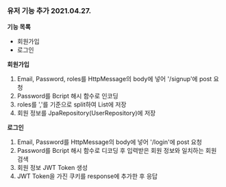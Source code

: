 ### 유저 기능 추가 2021.04.27.
**기능 목록**
- 회원가입
- 로그인

**회원가입**
1. Email, Password, roles를 HttpMessage의 body에 넣어 '/signup'에 post 요청
2. Password를 Bcript 해시 함수로 인코딩
3. roles를 ','를 기준으로 split하여 List에 저장
4. 회원 정보를 JpaRepository(UserRepository)에 저장

**로그인**
1. Email, Password를 HttpMessage의 body에 넣어 '/login'에 post 요청
2. Password를 Bcript 해시 함수로 디코딩 후 입력받은 회원 정보와 일치하는 회원 검색
3. 회원 정보 JWT Token 생성
4. JWT Token을 가진 쿠키를 response에 추가한 후 응답